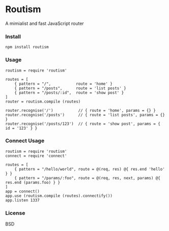 # Routism

A mimialist and fast JavaScript router

### Install

    npm install routism

### Usage

    routism = require 'routism'
    
    routes = [
        { pattern = "/",           route = 'home' }
        { pattern = "/posts",      route = 'list posts' }
        { pattern = "/posts/:id",  route = 'show post' }
    ]
    router = routism.compile (routes)
    
    router.recognise('/')           // { route = 'home', params = {} }
    router.recognise('/posts')      // { route = 'list posts', params = {} }
    router.recognise('/posts/123')  // { route = 'show post', params = { id = '123' } }

### Connect Usage

    routism = require 'routism'
    connect = require 'connect'

    routes = [
        { pattern = "/hello/world", route = @(req, res) @{ res.end 'hello' } }
        { pattern = "/params/:foo", route = @(req, res, next, params) @{ res.end (params.foo) } }
    ]
    app = connect()
    app.use (routism.compile (routes).connectify())
    app.listen 1337

### License

BSD